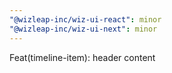 ```yaml
---
"@wizleap-inc/wiz-ui-react": minor
"@wizleap-inc/wiz-ui-next": minor
---
```


Feat(timeline-item): header content
